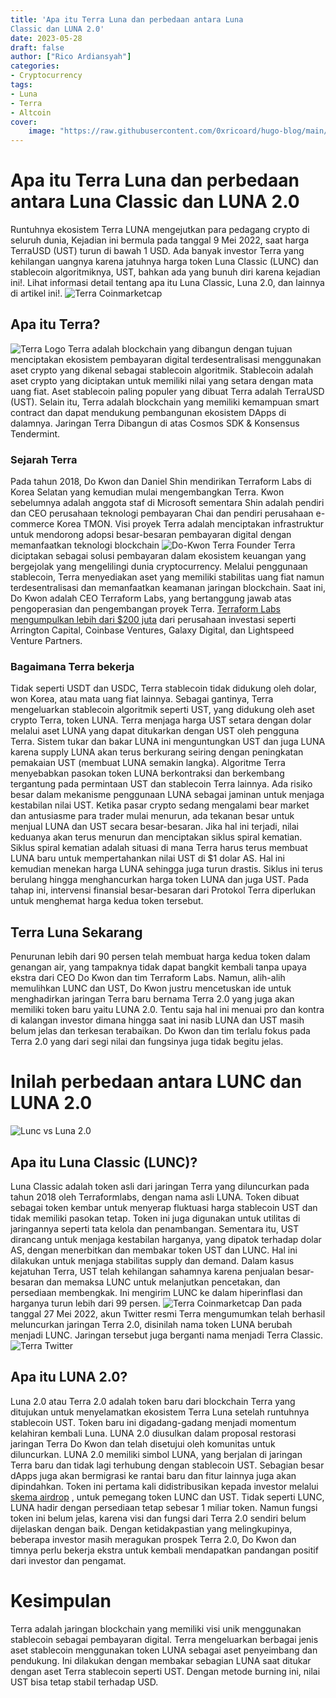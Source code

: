```yaml
---
title: 'Apa itu Terra Luna dan perbedaan antara Luna
Classic dan LUNA 2.0'
date: 2023-05-28
draft: false
author: ["Rico Ardiansyah"]
categories:
- Cryptocurrency
tags:
- Luna
- Terra
- Altcoin
cover:
    image: "https://raw.githubusercontent.com/0xricoard/hugo-blog/main/static/img/lunc-vs-luna2.png"
---
```

# Apa itu Terra Luna dan perbedaan antara Luna Classic dan LUNA 2.0
Runtuhnya ekosistem Terra LUNA mengejutkan para pedagang crypto di seluruh dunia, Kejadian ini bermula
pada tanggal 9 Mei 2022, saat harga TerraUSD (UST) turun di bawah 1 USD. Ada banyak investor Terra yang
kehilangan uangnya karena jatuhnya harga token Luna Classic (LUNC) dan stablecoin algoritmiknya, UST,
bahkan ada yang bunuh diri karena kejadian ini!. Lihat informasi detail tentang apa itu Luna Classic, Luna
2.0, dan lainnya di artikel ini!.
![Terra Coinmarketcap](https://raw.githubusercontent.com/0xricoard/hugo-blog/main/static/img/cmc-terra.png)

## Apa itu Terra?
![Terra Logo](https://raw.githubusercontent.com/0xricoard/hugo-blog/main/static/img/terra-logo.png)
Terra adalah blockchain yang dibangun dengan tujuan menciptakan ekosistem pembayaran digital terdesentralisasi
menggunakan aset crypto yang dikenal sebagai stablecoin algoritmik. Stablecoin adalah aset crypto yang
diciptakan untuk memiliki nilai yang setara dengan mata uang fiat. Aset stablecoin paling populer yang dibuat
Terra adalah TerraUSD (UST). Selain itu, Terra adalah blockchain yang memiliki kemampuan smart contract dan
dapat mendukung pembangunan ekosistem DApps di dalamnya. Jaringan Terra Dibangun di atas Cosmos
SDK & Konsensus Tendermint.

### Sejarah Terra
Pada tahun 2018, Do Kwon dan Daniel Shin mendirikan Terraform Labs di Korea Selatan yang kemudian mulai mengembangkan Terra. Kwon sebelumnya adalah anggota staf di Microsoft sementara Shin adalah pendiri dan CEO perusahaan teknologi pembayaran Chai dan pendiri perusahaan e-commerce Korea TMON. Visi proyek Terra adalah menciptakan infrastruktur untuk mendorong adopsi besar-besaran pembayaran digital dengan memanfaatkan teknologi blockchain
![Do-Kwon Terra Founder](https://raw.githubusercontent.com/0xricoard/hugo-blog/main/static/img/do-kwon.jpg)
Terra diciptakan sebagai solusi pembayaran dalam ekosistem keuangan yang bergejolak yang mengelilingi dunia cryptocurrency. Melalui penggunaan stablecoin, Terra menyediakan aset yang memiliki stabilitas uang fiat namun terdesentralisasi dan memanfaatkan keamanan jaringan blockchain. Saat ini, Do Kwon adalah CEO Terraform Labs, yang bertanggung jawab atas pengoperasian dan pengembangan proyek Terra. [Terraform Labs mengumpulkan lebih dari $200 juta](https://www.nytimes.com/2022/05/18/technology/terra-luna-cryptocurrency-do-kwon.html) dari perusahaan investasi seperti Arrington Capital, Coinbase Ventures, Galaxy Digital, dan Lightspeed Venture Partners.

### Bagaimana Terra bekerja
Tidak seperti USDT dan USDC, Terra stablecoin tidak didukung oleh dolar, won Korea, atau mata uang fiat lainnya. Sebagai gantinya, Terra mengeluarkan stablecoin algoritmik seperti UST, yang didukung oleh aset crypto Terra, token LUNA.
Terra menjaga harga UST setara dengan dolar melalui aset LUNA yang dapat ditukarkan dengan UST oleh pengguna Terra. Sistem tukar dan bakar LUNA ini menguntungkan UST dan juga LUNA karena supply LUNA akan terus berkurang seiring dengan peningkatan pemakaian UST (membuat LUNA semakin langka). Algoritme Terra menyebabkan pasokan token LUNA berkontraksi dan berkembang tergantung pada permintaan UST dan stablecoin Terra lainnya. Ada risiko besar dalam mekanisme penggunaan LUNA sebagai jaminan untuk menjaga kestabilan nilai UST. Ketika pasar crypto sedang mengalami bear market dan antusiasme para trader mulai menurun, ada tekanan besar untuk menjual LUNA dan UST secara besar-besaran.
Jika hal ini terjadi, nilai keduanya akan terus menurun dan menciptakan siklus spiral kematian. Siklus spiral kematian adalah situasi di mana Terra harus terus membuat LUNA baru untuk mempertahankan nilai UST di $1 dolar AS. Hal ini kemudian menekan harga LUNA sehingga juga turun drastis. Siklus ini terus berulang hingga menghancurkan harga token LUNA dan juga UST. Pada tahap ini, intervensi finansial besar-besaran dari Protokol Terra diperlukan untuk menghemat harga kedua token tersebut.

## Terra Luna Sekarang
Penurunan lebih dari 90 persen telah membuat harga kedua token dalam genangan air, yang tampaknya tidak dapat bangkit kembali tanpa upaya ekstra dari CEO Do Kwon dan tim Terraform Labs. Namun, alih-alih memulihkan LUNC dan UST, Do Kwon justru mencetuskan ide untuk menghadirkan jaringan Terra baru bernama Terra 2.0 yang juga akan memiliki token baru yaitu LUNA 2.0. Tentu saja hal ini menuai pro dan kontra di kalangan investor dimana hingga saat ini nasib LUNA dan UST masih belum jelas dan terkesan terabaikan. Do Kwon dan tim terlalu fokus pada Terra 2.0 yang dari segi nilai dan fungsinya juga tidak begitu jelas.

# Inilah perbedaan antara LUNC dan LUNA 2.0
![Lunc vs Luna 2.0](https://raw.githubusercontent.com/0xricoard/hugo-blog/main/static/img/lunc-vs-luna2.png)

## Apa itu Luna Classic (LUNC)?
 Luna Classic adalah token asli dari jaringan Terra yang diluncurkan pada tahun 2018 oleh Terraformlabs, dengan nama asli LUNA. Token dibuat sebagai token kembar untuk menyerap fluktuasi harga stablecoin UST dan tidak memiliki pasokan tetap. Token ini juga digunakan untuk utilitas di jaringannya seperti tata kelola dan penambangan.
Sementara itu, UST dirancang untuk menjaga kestabilan harganya, yang dipatok terhadap dolar AS, dengan menerbitkan dan membakar token UST dan LUNC. Hal ini dilakukan untuk menjaga stabilitas supply dan demand. Dalam kasus kejatuhan Terra, UST telah kehilangan sahamnya karena penjualan besar-besaran dan memaksa LUNC untuk melanjutkan pencetakan, dan persediaan membengkak. Ini mengirim LUNC ke dalam hiperinflasi dan harganya turun lebih dari 99 persen.
![Terra Coinmarketcap](https://raw.githubusercontent.com/0xricoard/hugo-blog/main/static/img/cmc-terra.png)
Dan pada tanggal 27 Mei 2022, akun Twitter resmi Terra mengumumkan telah berhasil meluncurkan jaringan Terra 2.0, disinilah nama token LUNA berubah menjadi LUNC. Jaringan tersebut juga berganti nama menjadi Terra Classic.
![Terra Twitter](https://raw.githubusercontent.com/0xricoard/hugo-blog/main/static/img/terra-twt.jpg)

## Apa itu LUNA 2.0?
Luna 2.0 atau Terra 2.0 adalah token baru dari blockchain Terra yang ditujukan untuk menyelamatkan ekosistem Terra Luna setelah runtuhnya stablecoin UST. Token baru ini digadang-gadang menjadi momentum kelahiran kembali Luna.
LUNA 2.0 diusulkan dalam proposal restorasi jaringan Terra Do Kwon dan telah disetujui oleh komunitas untuk diluncurkan. LUNA 2.0 memiliki simbol LUNA, yang berjalan di jaringan Terra baru dan tidak lagi terhubung dengan stablecoin UST. Sebagian besar dApps juga akan bermigrasi ke rantai baru dan fitur lainnya juga akan dipindahkan. Token ini pertama kali didistribusikan kepada investor melalui [skema airdrop](https://docs.terra.money/learn/protocol/#luna-airdrop-distribution) , untuk pemegang token LUNC dan UST. Tidak seperti LUNC, LUNA hadir dengan persediaan tetap sebesar 1 miliar token. Namun fungsi token ini belum jelas, karena visi dan fungsi dari Terra 2.0 sendiri belum dijelaskan dengan baik. Dengan ketidakpastian yang melingkupinya, beberapa investor masih meragukan prospek Terra 2.0, Do Kwon dan timnya perlu bekerja ekstra untuk kembali mendapatkan pandangan positif dari investor dan pengamat.

# Kesimpulan
Terra adalah jaringan blockchain yang memiliki visi unik menggunakan stablecoin sebagai pembayaran digital. Terra mengeluarkan berbagai jenis aset stablecoin menggunakan token LUNA sebagai aset penyeimbang dan pendukung. Ini dilakukan dengan membakar sebagian LUNA saat ditukar dengan aset Terra stablecoin seperti UST. Dengan metode burning ini, nilai UST bisa tetap stabil terhadap USD.
